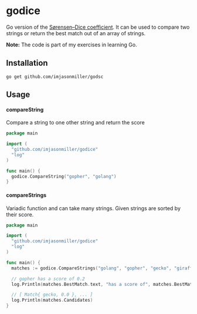 # godice

Go version of the
[Sørensen–Dice coefficient](https://en.wikipedia.org/wiki/S%C3%B8rensen%E2%80%93Dice_coefficient).
It can be used to compare two strings or return the best match out of an array of strings.

**Note:** The code is part of my exercises in learning Go.

## Installation

```shell
go get github.com/imjasonmiller/godsc
```

## Usage

#### compareString
Compare a string to one other string and return the score

```go
package main

import (
  "github.com/imjasonmiller/godice"
  "log"
)

func main() {
  godice.CompareString("gopher", "golang")
}
```
#### compareStrings
Variadic function and can take many strings. Given strings are sorted by their score.

```go
package main

import (
  "github.com/imjasonmiller/godice"
  "log"
)

func main() {
  matches := godice.CompareStrings("golang", "gopher", "gecko", "giraffe", "grizzly", "great dane" })

  // gopher has a score of 0.2
  log.Println(matches.BestMatch.text, "has a score of", matches.BestMatch.Score)

  // [ Match{ gecko, 0.0 }, ... ]
  log.Println(matches.Candidates)
}
```
